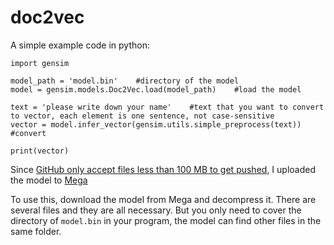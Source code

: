 # doc2vec
A simple example code in python:

    import gensim
    
    model_path = 'model.bin'    #directory of the model
    model = gensim.models.Doc2Vec.load(model_path)    #load the model
    
    text = 'please write down your name'    #text that you want to convert to vector, each element is one sentence, not case-sensitive
    vector = model.infer_vector(gensim.utils.simple_preprocess(text))    #convert
    
    print(vector)

Since [GitHub only accept files less than 100 MB to get pushed](https://help.github.com/articles/working-with-large-files/), I uploaded the model to [Mega](https://mega.nz/#!z8VwxCAY!0e_2lqRMjKQwGkqdE1jH130TZkspN9o_m1IHFWWkFJ8)

To use this, download the model from Mega and decompress it. There are several files and they are all necessary. But you only need to cover the directory of `model.bin` in your program, the model can find other files in the same folder.
